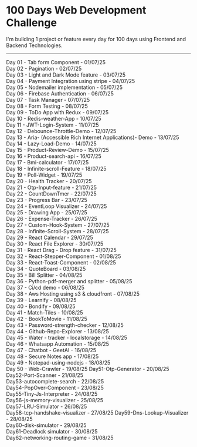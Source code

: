 # 100 Days Web Development Challenge

I'm building 1 project or feature every day for 100 days using Frontend and Backend Technologies.

---

Day 01 - Tab form Component - 01/07/25  
Day 02 - Pagination - 02/07/25  
Day 03 - Light and Dark Mode feature - 03/07/25  
Day 04 - Payment Integration using stripe - 04/07/25  
Day 05 - Nodemailer implementation - 05/07/25  
Day 06 - Firebase Authentication - 06/07/25  
Day 07 - Task Manager - 07/07/25  
Day 08 - Form Testing - 08/07/25  
Day 09 - ToDo App with Redux - 09/07/25  
Day 10 - Redis-weather-App - 10/07/25  
Day 11 - JWT-Login-System - 11/07/25  
Day 12 - Debounce-Throttle-Demo - 12/07/25  
Day 13 - Aria- (Accessible Rich Internet Applications)- Demo - 13/07/25  
Day 14 - Lazy-Load-Demo - 14/07/25  
Day 15 - Product-Review-Demo - 15/07/25  
Day 16 - Product-search-api - 16/07/25  
Day 17 - Bmi-calculator - 17/07/25  
Day 18 - Infinite-scroll-Feature - 18/07/25  
Day 19 - Poll-Widget - 19/07/25  
Day 20 - Health Tracker - 20/07/25  
Day 21 - Otp-Input-feature - 21/07/25  
Day 22 - CountDownTmer - 22/07/25  
Day 23 - Progress Bar - 23/07/25  
Day 24 - EventLoop Visualizer - 24/07/25  
Day 25 - Drawing App - 25/07/25  
Day 26 - Expense-Tracker - 26/07/25  
Day 27 - Custom-Hook-System - 27/07/25  
Day 28 - Infinite-Scroll-System - 28/07/25  
Day 29 - React Calendar - 29/07/25  
Day 30 - React File Explorer - 30/07//25  
Day 31 - React Drag - Drop feature - 31/07/25  
Day 32 - React-Stepper-Component - 01/08/25  
Day 33 - React-Toast-Component - 02/08/25  
Day 34 - QuoteBoard - 03/08/25  
Day 35 - Bill Splitter - 04/08/25  
Day 36 - Python-pdf-merger and splitter - 05/08/25  
Day 37 - Ci/cd demo - 06/08/25  
Day 38 - Aws Hosting using s3 & cloudfront - 07/08/25  
Day 39 - Learnify - 08/08/25  
Day 40 - Bondify - 09/08/25  
Day 41 - Match-Tiles - 10/08/25  
Day 42 - BookToMovie - 11/08/25  
Day 43 - Password-strength-checker - 12/08/25  
Day 44 - Github-Repo-Explorer - 13/08/25  
Day 45 - Water - tracker - localstorage - 14/08/25  
Day 46 - Whatsapp Automation - 15/08/25  
Day 47 - Chatbot - GeetAI - 16/08/25  
Day 48 - Secure Notes app - 17/08/25  
Day 49 - Notepad-using-nodejs - 18/08/25  
Day 50 - Web-Crawler - 19/08/25
Day51-Otp-Generator - 20/08/25  
Day52-Port-Scanner - 21/08/25  
Day53-autocomplete-search - 22/08/25  
Day54-PopOver-Component - 23/08/25  
Day55-Tiny-Js-Interpreter - 24/08/25  
Day56-js-memory-visualizer - 25/08/25  
Day57-LRU-Simulator - 26/08/25  
Day58-tcp-handshake-visualizer - 27/08/25
Day59-Dns-Lookup-Visualizer - 28/08/25  
Day60-disk-simulator - 29/08/25  
Day61-Deadlock simulator - 30/08/25  
Day62-networking-routing-game - 31/08/25










